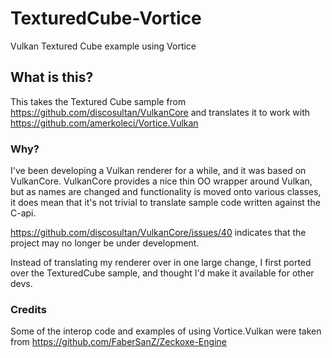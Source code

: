 # TexturedCube-Vortice
Vulkan Textured Cube example using Vortice

## What is this?
This takes the Textured Cube sample from https://github.com/discosultan/VulkanCore and translates it to work with https://github.com/amerkoleci/Vortice.Vulkan

### Why?
I've been developing a Vulkan renderer for a while, and it was based on VulkanCore. VulkanCore provides a nice thin OO wrapper around Vulkan, but as names are changed and functionality is moved onto various classes, it does mean that it's not trivial to translate sample code written against the C-api.

https://github.com/discosultan/VulkanCore/issues/40 indicates that the project may no longer be under development.

Instead of translating my renderer over in one large change, I first ported over the TexturedCube sample, and thought I'd make it available for other devs.

### Credits
Some of the interop code and examples of using Vortice.Vulkan were taken from https://github.com/FaberSanZ/Zeckoxe-Engine 
